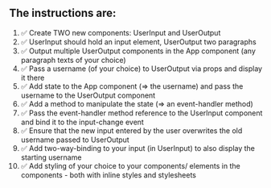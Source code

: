 
## The instructions are:

1. ✅ Create TWO new components: UserInput and UserOutput
1. ✅ UserInput should hold an input element, UserOutput two paragraphs
1. ✅ Output multiple UserOutput components in the App component (any paragraph texts of your choice)
1. ✅ Pass a username (of your choice) to UserOutput via props and display it there
1. ✅ Add state to the App component (=> the username) and pass the username to the UserOutput component
1. ✅ Add a method to manipulate the state (=> an event-handler method)
1. ✅ Pass the event-handler method reference to the UserInput component and bind it to the input-change event
1. ✅ Ensure that the new input entered by the user overwrites the old username passed to UserOutput
1. ✅ Add two-way-binding to your input (in UserInput) to also display the starting username
1. ✅ Add styling of your choice to your components/ elements in the components - both with inline styles and stylesheets